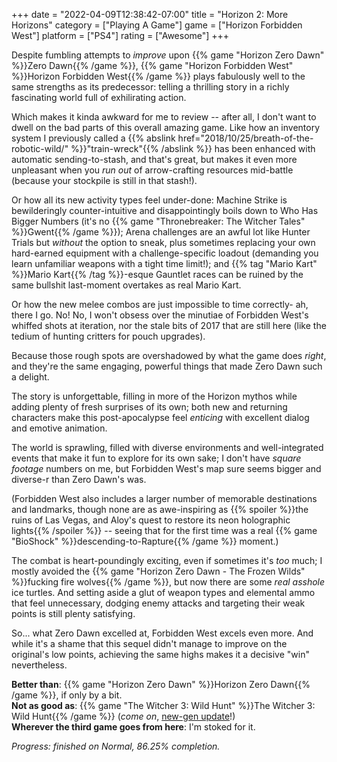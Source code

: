 +++
date = "2022-04-09T12:38:42-07:00"
title = "Horizon 2: More Horizons"
category = ["Playing A Game"]
game = ["Horizon Forbidden West"]
platform = ["PS4"]
rating = ["Awesome"]
+++

Despite fumbling attempts to <i>improve</i> upon {{% game "Horizon Zero Dawn" %}}Zero Dawn{{% /game %}}, {{% game "Horizon Forbidden West" %}}Horizon Forbidden West{{% /game %}} plays fabulously well to the same strengths as its predecessor: telling a thrilling story in a richly fascinating world full of exhilirating action.

Which makes it kinda awkward for me to review -- after all, I don't want to dwell on the bad parts of this overall amazing game.  Like how an inventory system I previously called a {{% abslink href="2018/10/25/breath-of-the-robotic-wild/" %}}"train-wreck"{{% /abslink %}} has been enhanced with automatic sending-to-stash, and that's great, but makes it even more unpleasant when you <i>run out</i> of arrow-crafting resources mid-battle (because your stockpile is still in that stash!).

Or how all its new activity types feel under-done: Machine Strike is bewilderingly counter-intuitive and disappointingly boils down to Who Has Bigger Numbers (it's no {{% game "Thronebreaker: The Witcher Tales" %}}Gwent{{% /game %}}); Arena challenges are an awful lot like Hunter Trials but <i>without</i> the option to sneak, plus sometimes replacing your own hard-earned equipment with a challenge-specific loadout (demanding you learn unfamiliar weapons with a tight time limit!); and {{% tag "Mario Kart" %}}Mario Kart{{% /tag %}}-esque Gauntlet races can be ruined by the same bullshit last-moment overtakes as real Mario Kart.

Or how the new melee combos are just impossible to time correctly- ah, there I go.  No!  No, I won't obsess over the minutiae of Forbidden West's whiffed shots at iteration, nor the stale bits of 2017 that are still here (like the tedium of hunting critters for pouch upgrades).

Because those rough spots are overshadowed by what the game does <i>right</i>, and they're the same engaging, powerful things that made Zero Dawn such a delight.

The story is unforgettable, filling in more of the Horizon mythos while adding plenty of fresh surprises of its own; both new and returning characters make this post-apocalypse feel <i>enticing</i> with excellent dialog and emotive animation.

The world is sprawling, filled with diverse environments and well-integrated events that make it fun to explore for its own sake; I don't have <i>square footage</i> numbers on me, but Forbidden West's map sure seems bigger and diverse-r than Zero Dawn's was.

(Forbidden West also includes a larger number of memorable destinations and landmarks, though none are as awe-inspiring as {{% spoiler %}}the ruins of Las Vegas, and Aloy's quest to restore its neon holographic lights{{% /spoiler %}} -- seeing that for the first time was a real {{% game "BioShock" %}}descending-to-Rapture{{% /game %}} moment.)

The combat is heart-poundingly exciting, even if sometimes it's <i>too</i> much; I mostly avoided the {{% game "Horizon Zero Dawn - The Frozen Wilds" %}}fucking fire wolves{{% /game %}}, but now there are some <i>real asshole</i> ice turtles.  And setting aside a glut of weapon types and elemental ammo that feel unnecessary, dodging enemy attacks and targeting their weak points is still plenty satisfying.

So... what Zero Dawn excelled at, Forbidden West excels even more.  And while it's a shame that this sequel didn't manage to improve on the original's low points, achieving the same highs makes it a decisive "win" nevertheless.

<b>Better than</b>: {{% game "Horizon Zero Dawn" %}}Horizon Zero Dawn{{% /game %}}, if only by a bit.  
<b>Not as good as</b>: {{% game "The Witcher 3: Wild Hunt" %}}The Witcher 3: Wild Hunt{{% /game %}} (<i>come on</i>, <a href="https://screenrant.com/witcher-3-next-gen-update-release-delay-ps5/">new-gen update</a>!)  
<b>Wherever the third game goes from here</b>: I'm stoked for it.

<i>Progress: finished on Normal, 86.25% completion.</i>

